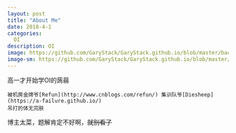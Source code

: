 ```yaml
---
layout: post
title: "About Me"
date: 2018-4-1
categories:
  OI
description: OI
image: https://github.com/GaryStack/GaryStack.github.io/blob/master/background/%E6%98%9F%E7%A9%BA/QQ%E6%88%AA%E5%9B%BE20180402182312.png?raw=true
image-sm: https://github.com/GaryStack/GaryStack.github.io/blob/master/background/%E6%98%9F%E7%A9%BA/QQ%E6%88%AA%E5%9B%BE20180402182312.png?raw=true
---
```


高一才开始学OI的蒟蒻
 
    被机房金牌爷[Refun](http://www.cnblogs.com/refun/) 集训队爷[Diesheep](https://a-failure.github.io/)
    吊打的体无完肤

博主太菜，题解肯定不好啊，~~就别看了~~
